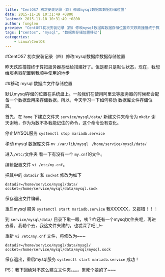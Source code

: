 ```yaml
---
title: "CentOS7 初次安装记录（四）修改mysql数据库数据存储位置"
date: 2015-11-18 10:31:49 +0800
lastmod: 2015-11-18 10:31:49 +0800
author: fungleo
preview: "CentOS7初次安装记录（四）修改mysql数据库数据存储位置昨天跌跌撞撞终于算把服务器基础给搭建好了。但是都只是默认状态，现在，我想给服务器配置到我顺手使用的地步移动mysql数据库文件存储位置默认mysql存储的位置在系统盘上。一般我们在使用阿里云等服务器的时候都会配备一个数据盘用来存储数据。所以，今天学习一下如何移动数据库文件存储位置。首先，在home下建立文件夹service"
tags: ["centos", "mysql", "数据库存储位置移动"]
categories:
    - Linux\CentOS
---
```


#CentOS7 初次安装记录（四）修改mysql数据库数据存储位置

昨天跌跌撞撞终于算把服务器基础给搭建好了。但是都只是默认状态，现在，我想给服务器配置到我顺手使用的地步

##移动 mysql 数据库文件存储位置

默认mysql存储的位置在系统盘上。一般我们在使用阿里云等服务器的时候都会配备一个数据盘用来存储数据。所以，今天学习一下如何移动 数据库文件存储位置。

首先，在 `home` 下建立文件夹 `service/mysql/data/` 新建文件夹命令为 `mkdir` 谢天谢地，作为为数不多我能记住的命令，这个命令没有变化。

停止MYSQL服务 `systemctl stop mariadb.service` 

移动 mysql 数据库文件 `mv /var/lib/mysql　/home/service/mysql/data/`

进入`/etc/`文件夹 看一下有没有一个 `my.cnf`的文件。

编辑配置文件 `vi /etc/my.cnf`。

把其中的 `datadir` 和 `socket` 修改为如下

```language
datadir=/home/service/mysql/data/
socket=/home/service/mysql/data/mysql.sock
```
保存退出文件编辑。

重启mysql 服务 `systemctl start mariadb.service` 我XXXXXX，又报错！！！

到 `service/mysql/data/` 目录下瞅一眼，咦？咋还有一个mysql文件夹呢，再进去看，我勒个去，我这文件夹建的，也忒深了吧!_!~

重新 `vi /etc/my.cnf` 文件，将修改为~~~
```language
datadir=/home/service/mysql/data/mysql/
socket=/home/service/mysql/data/mysql/mysql.sock
```
保存退出，重启mysql服务 `systemctl start mariadb.service` 成功！

PS：我下回绝对不这么建立文件夹。。。。累死个娘的了~~~